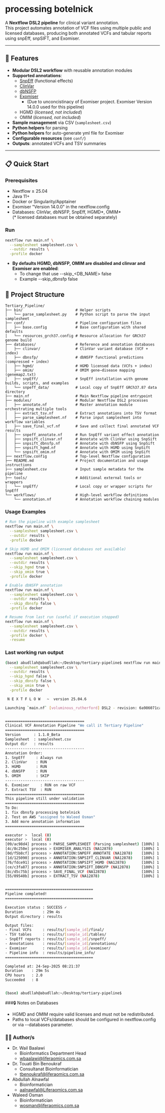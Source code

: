 #  processing botelnick

A **Nextflow DSL2 pipeline** for clinical variant annotation.  
This project automates annotation of VCF files using multiple public and licensed databases, producing both annotated VCFs and tabular reports using snpEff, snpSIFT, and Exomiser.

---

## 🚀 Features

- **Modular DSL2 workflow** with reusable annotation modules  
- **Supported annotations**:
  - [SnpEff](https://pcingola.github.io/SnpEff/) (functional effects)  
  - [ClinVar](https://www.ncbi.nlm.nih.gov/clinvar/)  
  - [dbNSFP](https://sites.google.com/site/jpopgen/dbNSFP/)  
  - [Exomiser](https://exomiser.readthedocs.io/en/latest/index.html/)
    - (Due to unconcistinacy of Exomiser project. Exomiser Version 14.0.0 used for this pipeline)
  - HGMD (*licensed, not included*)  
  - OMIM (*licensed, not included*)  
- **Sample management** via CSV (`samplesheet.csv`)  
- **Python helpers** for parsing
- **Python helpers** for auto-generate yml file for Exomiser
- **Configurable resources** (see `conf/`)  
- **Outputs**: annotated VCFs and TSV summaries  

---

## 📋 Quick Start

### Prerequisites
- Nextflow ≥ 25.04  
- Java 11+  
- Docker or Singularity/Apptainer
- Exomiser "Version 14.0.0" in the nextflow.config
- Databases: ClinVar, dbNSFP, SnpEff, HGMD\*, OMIM\*  
  (\* licensed databases must be obtained separately)

### Run
```bash
nextflow run main.nf \
  --samplesheet samplesheet.csv \
  --outdir results \
  -profile docker
````
- **By defaults HGMD, dbNSFP, OMIM are disabiled and clinvar and Exomiser are enabled**:
  - To change that use --skip_<DB_NAME> false 
  - Example --skip_dbnsfp false
## 📁 Project Structure

```
Tertiary_Pipeline/
├── bin/                        # Helper scripts
│   └── parse_samplesheet.py    # Python script to parse the input samplesheet
├── conf/                       # Pipeline configuration files
│   ├── base.config             # Base configuration with shared defaults
│   └── resources_grch37.config # Resource allocation for GRCh37 genome build
├── databases/                  # Reference and annotation databases
│   ├── clinvar/                # ClinVar variant database (VCF + index)
│   ├── dbnsfp/                 # dbNSFP functional predictions (compressed + index)
│   ├── hgmd/                   # HGMD licensed data (VCFs + index)
│   ├── omim/                   # OMIM gene–disease mapping (genemap2.txt)
│   ├── snpEff/                 # SnpEff installation with genome builds, scripts, and examples
│   └── snpeff_data/            # Local copy of SnpEff GRCh37.87 data directory
├── main.nf                     # Main Nextflow pipeline entrypoint
├── modules/                    # Modular Nextflow DSL2 processes
│   ├── annotate.nf             # Master annotation module orchestrating multiple tools
│   ├── extract_tsv.nf          # Extract annotations into TSV format
│   ├── parse_samplesheet.nf    # Parse input samplesheet into workflow variables
│   ├── save_final_vcf.nf       # Save and collect final annotated VCF results
│   ├── snpeff_annotate.nf      # Run SnpEff variant effect annotation
│   ├── snpsift_clinvar.nf      # Annotate with ClinVar using SnpSift
│   ├── snpsift_dbnsfp.nf       # Annotate with dbNSFP using SnpSift
│   ├── snpsift_hgmd.nf         # Annotate with HGMD using SnpSift
│   └── snpsift_omim.nf         # Annotate with OMIM using SnpSift
├── nextflow.config             # Top-level Nextflow configuration
├── README.md                   # Project documentation and usage instructions
├── samplesheet.csv             # Input sample metadata for the pipeline
├── tools/                      # Additional external tools or wrappers
│   └── snpEff/                 # Local copy or wrapper scripts for SnpEff
└── workflows/                  # High-level workflow definitions
    └── annotation.nf           # Annotation workflow chaining modules
```

### Usage Examples

```bash
# Run the pipeline with example samplesheet
nextflow run main.nf \
  --samplesheet samplesheet.csv \
  --outdir results \
  -profile docker

# Skip HGMD and OMIM (licensed databases not available)
nextflow run main.nf \
  --samplesheet samplesheet.csv \
  --outdir results \
  --skip_hgmd true \
  --skip_omim true \
  -profile docker

# Enable dbNSFP annotation
nextflow run main.nf \
  --samplesheet samplesheet.csv \
  --outdir results \
  --skip_dbnsfp false \
  -profile docker

# Resume from last run (useful if execution stopped)
nextflow run main.nf \
  --samplesheet samplesheet.csv \
  --outdir results \
  -profile docker \
  -resume
```

### Last working run output

```bash
(base) abudllah@abudllah:~/Desktop/tertiary-pipeline$ nextflow run main.nf \
  --samplesheet samplesheet.csv \
  --outdir results \
  --skip_hgmd false \
  --skip_dbnsfp false \
  --skip_omim true \
  -profile docker

 N E X T F L O W   ~  version 25.04.6

Launching `main.nf` [voluminous_rutherford] DSL2 - revision: 6a986071ca


====================================
Clinical VCF Annotation Pipeline "We call it Tertiary Pipeline"
====================================
Version      : 1.1.0_Beta
Samplesheet  : samplesheet.csv
Output dir   : results
------------------------------------
Annotation Order:
1. SnpEff     : Always run
2. ClinVar    : RUN
3. HGMD       : RUN
4. dbNSFP     : RUN
5. OMIM       : SKIP
------------------------------------
6. Exomiser     : RUN on raw VCF
7. Extract TSV  : RUN
====================================
This pipeline still under validation
====================================
To Do:
1. fix dbnsfp processing botelnick
2. Test on AWS "assigned to Waleed Osman"
3. Add more annotation information
====================================

executor >  local (8)
executor >  local (8)
[09/ac98d4] process > PARSE_SAMPLESHEET (Parsing samplesheet) [100%] 1 of 1 ✔
[4c/8c250e] process > EXOMISER_ANALYSIS (NA12878)             [100%] 1 of 1 ✔
[0d/f5b8cf] process > ANNOTATION:SNPEFF_ANNOTATE (NA12878)    [100%] 1 of 1 ✔
[1d/125090] process > ANNOTATION:SNPSIFT_CLINVAR (NA12878)    [100%] 1 of 1 ✔
[76/fdce91] process > ANNOTATION:SNPSIFT_HGMD (NA12878)       [100%] 1 of 1 ✔
[ce/c3fa87] process > ANNOTATION:SNPSIFT_DBNSFP (NA12878)     [100%] 1 of 1 ✔
[8c/d5c75b] process > SAVE_FINAL_VCF (NA12878)                [100%] 1 of 1 ✔
[55/09540b] process > EXTRACT_TSV (NA12878)                   [100%] 1 of 1 ✔


========================================
Pipeline completed!
========================================

Execution status : SUCCESS ✓
Duration         : 29m 4s
Output directory : results

Output files:
- Final VCFs     : results/[sample_id]/final/
- TSV tables     : results/[sample_id]/tables/
- SnpEff reports : results/[sample_id]/snpeff/
- Annotations    : results/[sample_id]/annotations/
- Exomiser       : results/[sample_id]/exomiser/
- Pipeline info  : results/pipeline_info/
========================================

Completed at: 24-Sep-2025 08:21:37
Duration    : 29m 5s
CPU hours   : 2.0
Succeeded   : 8


(base) abudllah@abudllah:~/Desktop/tertiary-pipeline$ 
```

###🔒 Notes on Databases

- HGMD and OMIM require valid licenses and must not be redistributed.
- Paths to local VCFs/databases should be configured in nextflow.config or via --databases parameter.

### 👨‍💻 Author/s
- Dr. Wail Baalawi
  - Bioinformatics Department Head  
  - wbaalawi@liferaomics.com.sa
- Dr. Touati Bin Benoukraf
  - Consultanat Bioinformatician 
  - tbenoukraf@liferaomics.com.sa
- Abdullah Alnawfal
  - Bioinformatician 
  - aalnawfal@Liferaomics.com.sa
- Waleed Osman
  - Bioinformatician
  - wosman@liferaomics.com.sa


